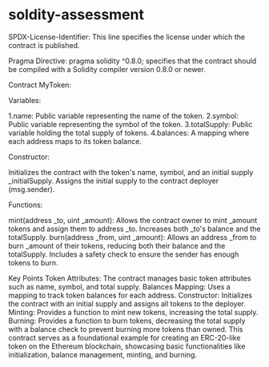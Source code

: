 # soldity-assessment
SPDX-License-Identifier: This line specifies the license under which the contract is published.

Pragma Directive: pragma solidity ^0.8.0; specifies that the contract should be compiled with a Solidity compiler version 0.8.0 or newer.

Contract MyToken:

Variables:

1.name: Public variable representing the name of the token.
2.symbol: Public variable representing the symbol of the token.
3.totalSupply: Public variable holding the total supply of tokens.
4.balances: A mapping where each address maps to its token balance.


Constructor:

Initializes the contract with the token's name, symbol, and an initial supply _initialSupply.
Assigns the initial supply to the contract deployer (msg.sender).


Functions:

mint(address _to, uint _amount): Allows the contract owner to mint _amount tokens and assign them to address _to. Increases both _to's balance and the totalSupply.
burn(address _from, uint _amount): Allows an address _from to burn _amount of their tokens, reducing both their balance and the totalSupply. Includes a safety check to ensure the sender has enough tokens to burn.



Key Points
Token Attributes: The contract manages basic token attributes such as name, symbol, and total supply.
Balances Mapping: Uses a mapping to track token balances for each address.
Constructor: Initializes the contract with an initial supply and assigns all tokens to the deployer.
Minting: Provides a function to mint new tokens, increasing the total supply.
Burning: Provides a function to burn tokens, decreasing the total supply with a balance check to prevent burning more tokens than owned.
This contract serves as a foundational example for creating an ERC-20-like token on the Ethereum blockchain, showcasing basic functionalities like initialization, balance management, minting, and burning.
